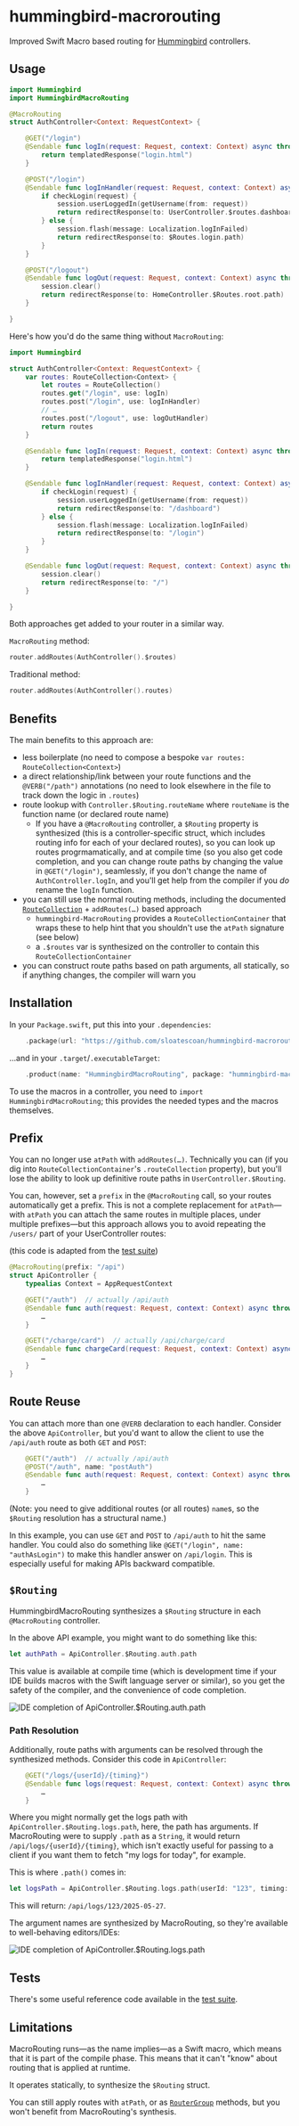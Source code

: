 # hummingbird-macrorouting

Improved Swift Macro based routing for [Hummingbird](https://hummingbird.codes) controllers.

## Usage

```swift
import Hummingbird
import HummingbirdMacroRouting

@MacroRouting
struct AuthController<Context: RequestContext> {

    @GET("/login")
    @Sendable func logIn(request: Request, context: Context) async throws -> Response {
        return templatedResponse("login.html")
    }

    @POST("/login")
    @Sendable func logInHandler(request: Request, context: Context) async throws -> Response {
        if checkLogin(request) {
            session.userLoggedIn(getUsername(from: request))
            return redirectResponse(to: UserController.$routes.dashboard.path)
        } else {
            session.flash(message: Localization.logInFailed)
            return redirectResponse(to: $Routes.login.path)
        }
    }

    @POST("/logout")
    @Sendable func logOut(request: Request, context: Context) async throws -> Response {
        session.clear()
        return redirectResponse(to: HomeController.$Routes.root.path)
    }

}
```

Here's how you'd do the same thing without `MacroRouting`:


```swift
import Hummingbird

struct AuthController<Context: RequestContext> {
    var routes: RouteCollection<Context> {
        let routes = RouteCollection()
        routes.get("/login", use: logIn)
        routes.post("/login", use: logInHandler)
        // …
        routes.post("/logout", use: logOutHandler)
        return routes
    }

    @Sendable func logIn(request: Request, context: Context) async throws -> Response {
        return templatedResponse("login.html")
    }

    @Sendable func logInHandler(request: Request, context: Context) async throws -> Response {
        if checkLogin(request) {
            session.userLoggedIn(getUsername(from: request))
            return redirectResponse(to: "/dashboard")
        } else {
            session.flash(message: Localization.logInFailed)
            return redirectResponse(to: "/login")
        }
    }

    @Sendable func logOut(request: Request, context: Context) async throws -> Response {
        session.clear()
        return redirectResponse(to: "/")
    }

}
```

Both approaches get added to your router in a similar way.

`MacroRouting` method:

```swift
router.addRoutes(AuthController().$routes)
```
Traditional method:

```swift
router.addRoutes(AuthController().routes)
```

## Benefits

The main benefits to this approach are:

- less boilerplate (no need to compose a bespoke `var routes: RouteCollection<Context>`)
- a direct relationship/link between your route functions and the `@VERB("/path")` annotations (no need to look elsewhere in the file to track down the logic in `.routes`)
- route lookup with `Controller.$Routing.routeName` where `routeName` is the function name (or declared route name)
  - If you have a `@MacroRouting` controller, a `$Routing` property is synthesized (this is a controller-specific struct, which includes routing info for each of your declared routes), so you can look up routes progrmamatically, and at compile time (so you also get code completion, and you can change route paths by changing the value in `@GET("/login")`, seamlessly, if you don't change the name of `AuthController.logIn`, and you'll get help from the compiler if you *do* rename the `logIn` function.
- you can still use the normal routing methods, including the documented [`RouteCollection`](https://docs.hummingbird.codes/2.0/documentation/hummingbird/routerguide#Route-Collections) + `addRoutes(…)` based approach
  - `hummingbird-MacroRouting` provides a `RouteCollectionContainer` that wraps these to help hint that you shouldn't use the `atPath` signature (see below)
  - a `.$routes` var is synthesized on the controller to contain this `RouteCollectionContainer`
- you can construct route paths based on path arguments, all statically, so if anything changes, the compiler will warn you

## Installation

In your `Package.swift`, put this into your `.dependencies`:

```swift
    .package(url: "https://github.com/sloatescoan/hummingbird-macrorouting.git", from: "0.3.0")
```

…and in your `.target`/`.executableTarget`:

```swift
    .product(name: "HummingbirdMacroRouting", package: "hummingbird-macrorouting")
```

To use the macros in a controller, you need to `import HummingbirdMacroRouting`; this provides the needed types and the macros themselves.

## Prefix

You can no longer use `atPath` with `addRoutes(…)`. Technically you can (if you dig into `RouteCollectionContainer`'s `.routeCollection` property), but you'll lose the ability to look up definitive route paths in `UserController.$Routing`.

You can, however, set a `prefix` in the `@MacroRouting` call, so your routes automatically get a prefix. This is not a complete replacement for `atPath`—with `atPath` you can attach the same routes in multiple places, under multiple prefixes—but this approach allows you to avoid repeating the `/users/` part of your UserController routes:

(this code is adapted from the [test suite](https://github.com/sloatescoan/hummingbird-macrorouting/tree/main/Tests))

```swift
@MacroRouting(prefix: "/api")
struct ApiController {
    typealias Context = AppRequestContext

    @GET("/auth")  // actually /api/auth
    @Sendable func auth(request: Request, context: Context) async throws -> Response {
        …
    }

    @GET("/charge/card")  // actually /api/charge/card
    @Sendable func chargeCard(request: Request, context: Context) async throws -> Response {
        …
    }
}
```

## Route Reuse

You can attach more than one `@VERB` declaration to each handler. Consider the above `ApiController`, but you'd want to allow the client to use the `/api/auth` route as both `GET` and `POST`:

```swift
    @GET("/auth")  // actually /api/auth
    @POST("/auth", name: "postAuth")
    @Sendable func auth(request: Request, context: Context) async throws -> Response {
        …
    }
```

(Note: you need to give additional routes (or all routes) `name`s, so the `$Routing` resolution has a structural name.)

In this example, you can use `GET` and `POST` to `/api/auth` to hit the same handler. You could also do something like `@GET("/login", name: "authAsLogin")` to make this handler answer on `/api/login`. This is especially useful for making APIs backward compatible.

## `$Routing`

HummingbirdMacroRouting synthesizes a `$Routing` structure in each `@MacroRouting` controller.

In the above API example, you might want to do something like this:

```swift
let authPath = ApiController.$Routing.auth.path
```

This value is available at compile time (which is development time if your IDE builds macros with the Swift language server or similar), so you get the safety of the compiler, and the convenience of code completion.

![IDE completion of `ApiController.$Routing.auth.path`](https://files.scoat.es/Ur5HUZ0h2p.gif)

### Path Resolution

Additionally, route paths with arguments can be resolved through the synthesized methods. Consider this code in `ApiController`:

```swift
    @GET("/logs/{userId}/{timing}")
    @Sendable func logs(request: Request, context: Context) async throws -> Response {
        …
    }
```

Where you might normally get the logs path with `ApiController.$Routing.logs.path`, here, the path has arguments. If MacroRouting were to supply `.path` as a `String`, it would return `/api/logs/{userId}/{timing}`, which isn't exactly useful for passing to a client if you want them to fetch "my logs for today", for example.

This is where `.path()` comes in:

```swift
let logsPath = ApiController.$Routing.logs.path(userId: "123", timing: "2025-05-27")
```

This will return: `/api/logs/123/2025-05-27`.

The argument names are synthesized by MacroRouting, so they're available to well-behaving editors/IDEs:

![IDE completion of `ApiController.$Routing.logs.path`](https://files.scoat.es/IKYWGNmUCq.gif)

## Tests

There's some useful reference code available in the [test suite](https://github.com/sloatescoan/hummingbird-macrorouting/tree/main/Tests).

## Limitations

MacroRouting runs—as the name implies—as a Swift macro, which means that it is part of the compile phase. This means that it can't "know" about routing that is applied at runtime.

It operates statically, to synthesize the `$Routing` struct.

You can still apply routes with `atPath`, or as [`RouterGroup`](https://docs.hummingbird.codes/2.0/documentation/hummingbird/routergroup) methods, but you won't benefit from MacroRouting's synthesis.
